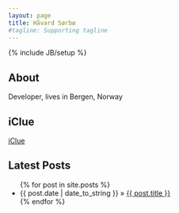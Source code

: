 ```yaml
---
layout: page
title: Håvard Sørbø
#tagline: Supporting tagline
---
```

{% include JB/setup %}
## About
Developer, lives in Bergen, Norway

## iClue
[iClue](https://github.com/hsorbo/iclue)

## Latest Posts
<ul class="posts">
  {% for post in site.posts %}
    <li><span>{{ post.date | date_to_string }}</span> &raquo; <a href="{{ BASE_PATH }}{{ post.url }}">{{ post.title }}</a></li>
  {% endfor %}
</ul>

